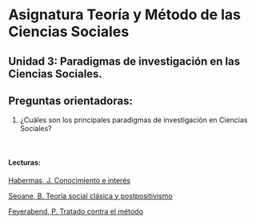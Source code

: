 # Asignatura Teoría y Método de las Ciencias Sociales

## Unidad 3: Paradigmas de investigación en las Ciencias Sociales. 

## Preguntas orientadoras: 

1. ¿Cuáles son los principales paradigmas de investigación en Ciencias Sociales?

   ​

#### Lecturas: 

[Habermas, J. Conocimiento e interés](1Habermas.pdf)

[Seoane, B. Teoría social clásica y postpositivismo](3Seoane.pdf)

[Feyerabend, P. Tratado contra el método](4Feyerabend.pdf)






















